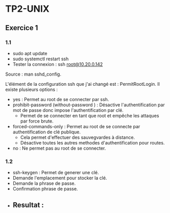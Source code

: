 # TP2-UNIX

## Exercice 1
### 1.1
- sudo apt update
- sudo systemctl restart ssh
- Tester la connexion : ssh root@10.20.0.142

Source : man sshd_config.

L'élément de la configuration ssh que j'ai changé est : PermitRootLogin.
Il existe plusieurs options : 
  - yes : Permet au root de se connecter par ssh.
  - prohibit-password (without-password ) : Désactive l'authentification par mot de passe donc impose l'authentification par clé.
    - Permet de se connecter en tant que root et empêche les attaques par force brute.
  - forced-commands-only : Permet au root de se connecte par authentification de clé publique.
    - Cela permet d'effectuer des sauvegvardes à distance.
    - Désactive toutes les autres methodes d'authentification pour routes.
  - no : Ne permet pas au root de se connecter.

### 1.2

- ssh-keygen : Permet de generer une clé.
- Demande l'emplacement pour stocker la clé.
- Demande la phrase de passe.
- Confirmation phrase de passe.
- Resultat :
  -
